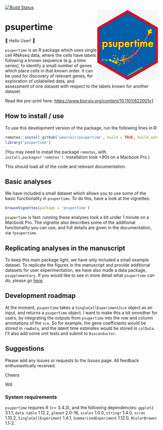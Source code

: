 [![Build Status](https://travis-ci.org/wmacnair/psupertime.svg?branch=master)](https://travis-ci.org/wmacnair/psupertime)
<br />
<img src="inst/extdata/psuper_sticker.jpeg" width="200" align="right"/> 

# psupertime

:wave: Hello User! :wave:

`psupertime` is an R package which uses single cell RNAseq data, where the cells have labels following a known sequence (e.g. a time series), to identify a small number of genes which place cells in that known order. It can be used for discovery of relevant genes, for exploration of unlabelled data, and assessment of one dataset with respect to the labels known for another dataset.

Read the pre-print here:
https://www.biorxiv.org/content/10.1101/622001v1

## How to install / use

To use this development version of the package, run the following lines in R:
```R
remotes::install_github('wmacnair/psupertime', build = TRUE, build_opts = c("--no-resave-data", "--no-manual"))
library('psupertime')
```
(You may need to install the package `remotes`, with `install.packages('remotes')`. Installation took <90s on a Macbook Pro.)

This should load all of the code and relevant documentation. 

## Basic analyses

We have included a small dataset which allows you to use some of the basic functionality in `psupertime`. To do this, have a look at the vignettes:
```R
browseVignettes(package = 'psupertime')
```
`psupertime` is fast: running these analyses took a bit under 1 minute on a Macbook Pro. 
The vignette also describes some of the additional functionality you can use, and full details are given in the documentation, via ```?psupertime```.


## Replicating analyses in the manuscript

To keep this main package light, we have only included a small example dataset. To replicate the figures in the manuscript and provide additional datasets for user experimentation, we have also made a data package, `psupplementary`. If you would like to see in more detail what `psupertime` can do, please go [here](https://github.com/wmacnair/psupplementary).


## Development roadmap

At the moment, `psupertime` takes a `SingleCellExperiment`/`sce` object as an input, and returns a `psupertime` object. I want to make this a bit smoother for users, by integrating the outputs from `psupertime` into the row and column annotations of the `sce`. So for example, the gene coefficients would be stored in `rowData`, and the latent time estimates would be stored in `colData`. I'll also add some unit tests and submit to `Bioconductor`.

## Suggestions

Please add any issues or requests to the _Issues_ page. All feedback enthusiastically received.

Cheers

Will




### System requirements

`psupertime` requires R (>= 3.4.3), and the following dependencies: `ggplot2` 3.1.1, `data.table` 1.12.2, `glmnet` 2.0-16, `scales` 1.0.0, `stringr` 1.4.0, `scran` 1.10.2, `SingleCellExperiment` 1.4.1, `SummarizedExperiment` 1.12.0, `RColorBrewer` 1.1-2.

